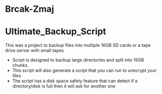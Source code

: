                                                                                                                    
Brcak-Zmaj
==========
                                              

# Ultimate_Backup_Script
This was a project to backup files into multiple 16GB SD cards or a tape drive server with small tapes
- Script is designed to backup large directories and split into 15GB chunks. 
- This script will also generate a script that you can run to unecrypt your files
- The script has a disk space safety feature that can detect if a directory/disk is full then it will ask for another one
